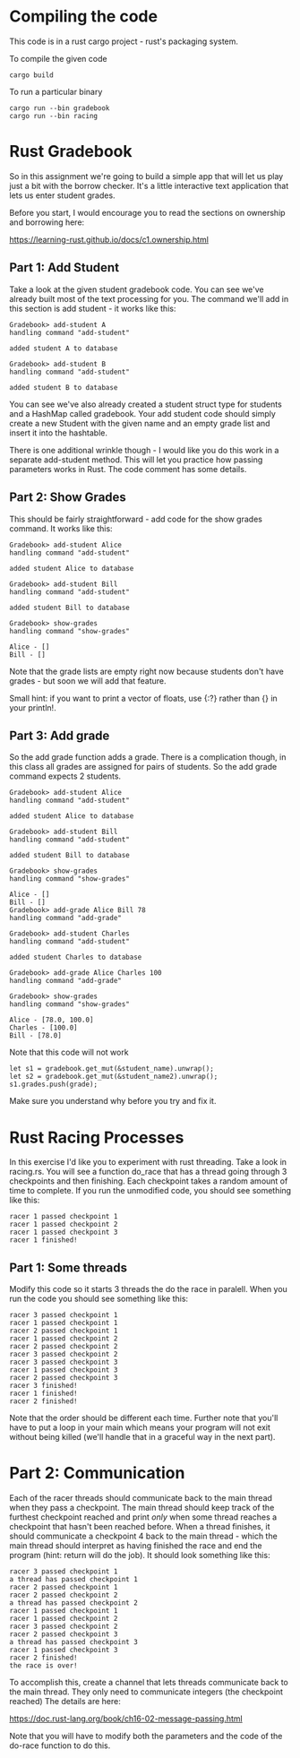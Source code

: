 # Compiling the code

This code is in a rust cargo project - rust's packaging system.

To compile the given code

    cargo build
    
To run a particular binary

    cargo run --bin gradebook
    cargo run --bin racing

# Rust Gradebook

So in this assignment we're going to build a simple app that will let
us play just a bit with the borrow checker.  It's a little interactive
text application that lets us enter student grades.

Before you start, I would encourage you to read the sections on
ownership and borrowing here:

https://learning-rust.github.io/docs/c1.ownership.html

## Part 1: Add Student

Take a look at the given student gradebook code.  You can see we've
already built most of the text processing for you.  The command we'll
add in this section is add student - it works like this:

    Gradebook> add-student A
    handling command "add-student"
    
    added student A to database
    
    Gradebook> add-student B
    handling command "add-student"
    
    added student B to database

You can see we've also already created a student struct type for
students and a HashMap called gradebook.  Your add student code should
simply create a new Student with the given name and an empty grade
list and insert it into the hashtable.

There is one additional wrinkle though - I would like you do this work
in a separate add-student method.  This will let you practice how
passing parameters works in Rust.  The code comment has some details.

## Part 2: Show Grades

This should be fairly straightforward - add code for the show grades
command.  It works like this:

    Gradebook> add-student Alice
    handling command "add-student"
    
    added student Alice to database
    
    Gradebook> add-student Bill
    handling command "add-student"
    
    added student Bill to database
    
    Gradebook> show-grades
    handling command "show-grades"
    
    Alice - []
    Bill - []

Note that the grade lists are empty right now because students don't
have grades - but soon we will add that feature.

Small hint: if you want to print a vector of floats, use {:?} rather
than {} in your println!.

## Part 3: Add grade

So the add grade function adds a grade.  There is a complication
though, in this class all grades are assigned for pairs of students.
So the add grade command expects 2 students.

    Gradebook> add-student Alice
    handling command "add-student"
    
    added student Alice to database
    
    Gradebook> add-student Bill
    handling command "add-student"
    
    added student Bill to database
    
    Gradebook> show-grades
    handling command "show-grades"
    
    Alice - []
    Bill - []
    Gradebook> add-grade Alice Bill 78
    handling command "add-grade"
    
    Gradebook> add-student Charles
    handling command "add-student"
    
    added student Charles to database
    
    Gradebook> add-grade Alice Charles 100
    handling command "add-grade"
    
    Gradebook> show-grades
    handling command "show-grades"
    
    Alice - [78.0, 100.0]
    Charles - [100.0]
    Bill - [78.0]
    
Note that this code will not work

    let s1 = gradebook.get_mut(&student_name).unwrap();
    let s2 = gradebook.get_mut(&student_name2).unwrap();
    s1.grades.push(grade);

Make sure you understand why before you try and fix it.

# Rust Racing Processes

In this exercise I'd like you to experiment with rust threading.  Take
a look in racing.rs.  You will see a function do_race that has a
thread going through 3 checkpoints and then finishing.  Each
checkpoint takes a random amount of time to complete.  If you run the unmodified code, you should see something like this:

    racer 1 passed checkpoint 1
    racer 1 passed checkpoint 2
    racer 1 passed checkpoint 3
    racer 1 finished!

## Part 1: Some threads

Modify this code so it starts 3 threads the do the race in paralell.
When you run the code you should see something like this:

    racer 3 passed checkpoint 1
    racer 1 passed checkpoint 1
    racer 2 passed checkpoint 1
    racer 1 passed checkpoint 2
    racer 2 passed checkpoint 2
    racer 3 passed checkpoint 2
    racer 3 passed checkpoint 3
    racer 1 passed checkpoint 3
    racer 2 passed checkpoint 3
    racer 3 finished!
    racer 1 finished!
    racer 2 finished!

Note that the order should be different each time.  Further note that
you'll have to put a loop in your main which means your program will
not exit without being killed (we'll handle that in a graceful way in
the next part).

# Part 2: Communication

Each of the racer threads should communicate back to the main thread
when they pass a checkpoint.  The main thread should keep track of the
furthest checkpoint reached and print *only* when some thread reaches
a checkpoint that hasn't been reached before.  When a thread finishes,
it should communicate a checkpoint 4 back to the main thread - which
the main thread should interpret as having finished the race and end
the program (hint: return will do the job).  It should look something
like this:

    racer 3 passed checkpoint 1
    a thread has passed checkpoint 1
    racer 2 passed checkpoint 1
    racer 2 passed checkpoint 2
    a thread has passed checkpoint 2
    racer 1 passed checkpoint 1
    racer 1 passed checkpoint 2
    racer 3 passed checkpoint 2
    racer 2 passed checkpoint 3
    a thread has passed checkpoint 3
    racer 1 passed checkpoint 3
    racer 2 finished!
    the race is over!

To accomplish this, create a channel that lets threads communicate
back to the main thread.  They only need to communicate integers (the
checkpoint reached) The details are here:

https://doc.rust-lang.org/book/ch16-02-message-passing.html

Note that you will have to modify both the parameters and the code of
the do-race function to do this.
